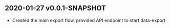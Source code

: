 ## 2020-01-27 v0.0.1-SNAPSHOT
* Created the main export flow, provided API endpoint to start data-export
